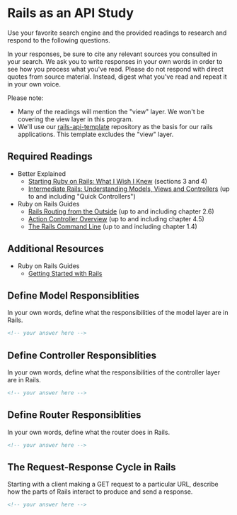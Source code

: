 # Rails as an API Study

Use your favorite search engine and the provided readings to research and
respond to the following questions.

In your responses, be sure to cite any relevant sources you consulted in your
search. We ask you to write responses in your own words in order to see how you
process what you've read. Please do not respond with direct quotes from source
material. Instead, digest what you've read and repeat it in your own voice.

Please note:

-   Many of the readings will mention the "view" layer. We won't be covering the
    view layer in this program.
-   We'll use our [rails-api-template](https://github.com/ga-wdi-boston/rails-api-template)
    repository as the basis for our rails applications.
    This template excludes the "view" layer.

## Required Readings

-   Better Explained
    -   [Starting Ruby on Rails: What I Wish I Knew](http://betterexplained.com/articles/starting-ruby-on-rails-what-i-wish-i-knew/) (sections 3 and 4)
    -   [Intermediate Rails: Understanding Models, Views and Controllers](http://betterexplained.com/articles/intermediate-rails-understanding-models-views-and-controllers/) (up to and including "Quick Controllers")
-   Ruby on Rails Guides
    -   [Rails Routing from the Outside](http://guides.rubyonrails.org/routing.html) (up to and including chapter 2.6)
    -   [Action Controller Overview](http://guides.rubyonrails.org/action_controller_overview.html) (up to and including chapter 4.5)
    -   [The Rails Command Line](http://guides.rubyonrails.org/command_line.html) (up to and including chapter 1.4)

## Additional Resources

-   Ruby on Rails Guides
    -   [Getting Started with Rails](http://guides.rubyonrails.org/getting_started.html)

## Define Model Responsiblities

In your own words, define what the responsibilities of the model layer are in
Rails.

```md
<!-- your answer here -->
```

## Define Controller Responsiblities

In your own words, define what the responsibilities of the controller layer are
in Rails.

```md
<!-- your answer here -->
```

## Define Router Responsiblities

In your own words, define what the router does in Rails.

```md
<!-- your answer here -->
```

## The Request-Response Cycle in Rails

Starting with a client making a GET request to a particular URL, describe how
the parts of Rails interact to produce and send a response.

```md
<!-- your answer here -->
```
